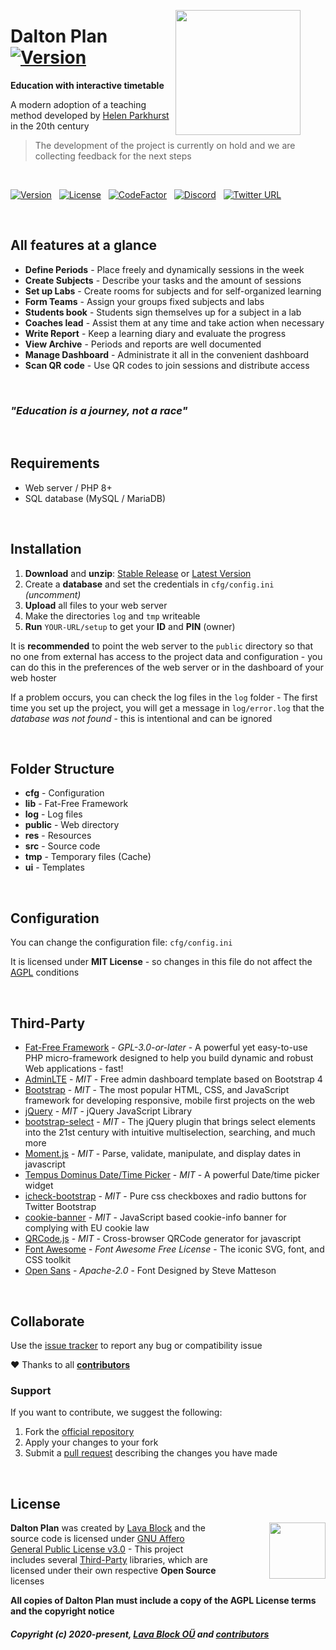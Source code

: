 <a href="https://daltonplan.com"><img align="right" src="https://github.com/daltonplan.png" width="200" style="margin:0px 40px 0px 0px"></a>

# Dalton Plan &nbsp; [![Version](https://img.shields.io/badge/2022-beta-blue)](#all-features-at-a-glance)

**Education with interactive timetable**

A modern adoption of a teaching method developed by [Helen Parkhurst](https://en.wikipedia.org/wiki/Helen_Parkhurst) in the 20th century

> The development of the project is currently on hold and we are collecting feedback for the next steps

<br />

[![Version](https://img.shields.io/badge/Version-0.30.1-blue)](https://git.io/daltonplan) &nbsp; [![License](https://img.shields.io/github/license/daltonplan/daltonplan)](LICENSE) &nbsp; [![CodeFactor](https://www.codefactor.io/repository/github/daltonplan/daltonplan/badge)](https://www.codefactor.io/repository/github/daltonplan/daltonplan) &nbsp; [![Discord](https://img.shields.io/discord/439508141722435595)](https://discord.lava-block.com) &nbsp; [![Twitter URL](https://img.shields.io/twitter/url/http/shields.io.svg?style=social&label=Follow)](https://twitter.com/daltonplan)

<br />

## All features at a glance

* **Define Periods** - Place freely and dynamically sessions in the week
* **Create Subjects** - Describe your tasks and the amount of sessions
* **Set up Labs** - Create rooms for subjects and for self-organized learning
* **Form Teams** - Assign your groups fixed subjects and labs
* **Students book** - Students sign themselves up for a subject in a lab
* **Coaches lead** - Assist them at any time and take action when necessary
* **Write Report** - Keep a learning diary and evaluate the progress
* **View Archive** - Periods and reports are well documented
* **Manage Dashboard** - Administrate it all in the convenient dashboard
* **Scan QR code** - Use QR codes to join sessions and distribute access

<br />

### *"Education is a journey, not a race"*

<br />

## Requirements

* Web server / PHP 8+
* SQL database (MySQL / MariaDB)

<br />

## Installation

1. **Download** and **unzip**: [Stable Release](https://github.com/daltonplan/daltonplan/releases) or [Latest Version](https://github.com/daltonplan/daltonplan/archive/refs/heads/main.zip)
2. Create a **database** and set the credentials in `cfg/config.ini` *(uncomment)*
3. **Upload** all files to your web server
4. Make the directories `log` and `tmp` writeable
5. **Run** `YOUR-URL/setup` to get your **ID** and **PIN** (owner)

It is **recommended** to point the web server to the `public` directory so that no one from external has access to the project data and configuration - you can do this in the preferences of the web server or in the dashboard of your web hoster

If a problem occurs, you can check the log files in the `log` folder - The first time you set up the project, you will get a message in `log/error.log` that the *database was not found* - this is intentional and can be ignored

<br />

## Folder Structure

* **cfg** - Configuration
* **lib** - Fat-Free Framework
* **log** - Log files
* **public** - Web directory
* **res** - Resources
* **src** - Source code
* **tmp** - Temporary files (Cache)
* **ui** - Templates

<br />

## Configuration

You can change the configuration file: `cfg/config.ini`

It is licensed under **MIT License** - so changes in this file do not affect the [AGPL](LICENSE.md) conditions

<br />

## Third-Party

* [Fat-Free Framework](https://github.com/bcosca/fatfree) - *GPL-3.0-or-later* - A powerful yet easy-to-use PHP micro-framework designed to help you build dynamic and robust Web applications - fast!
* [AdminLTE](https://github.com/ColorlibHQ/AdminLTE) - *MIT* - Free admin dashboard template based on Bootstrap 4
* [Bootstrap](https://github.com/twbs/bootstrap) - *MIT* - The most popular HTML, CSS, and JavaScript framework for developing responsive, mobile first projects on the web
* [jQuery](https://github.com/jquery/jquery) - *MIT* - jQuery JavaScript Library
* [bootstrap-select](https://github.com/snapappointments/bootstrap-select) - *MIT* - The jQuery plugin that brings select elements into the 21st century with intuitive multiselection, searching, and much more
* [Moment.js](https://github.com/moment/moment) - *MIT* - Parse, validate, manipulate, and display dates in javascript
* [Tempus Dominus Date/Time Picker](https://github.com/Eonasdan/tempus-dominus) - *MIT* - A powerful Date/time picker widget
* [icheck-bootstrap](https://github.com/bantikyan/icheck-bootstrap) - *MIT* - Pure css checkboxes and radio buttons for Twitter Bootstrap
* [cookie-banner](https://github.com/dobarkod/cookie-banner) - *MIT* - JavaScript based cookie-info banner for complying with EU cookie law
* [QRCode.js](https://github.com/davidshimjs/qrcodejs) - *MIT* - Cross-browser QRCode generator for javascript
* [Font Awesome](https://github.com/FortAwesome/Font-Awesome) - *Font Awesome Free License* - The iconic SVG, font, and CSS toolkit
* [Open Sans](https://fonts.google.com/specimen/Open+Sans) - *Apache-2.0* - Font Designed by Steve Matteson

<br />

## Collaborate

Use the [issue tracker](https://github.com/daltonplan/daltonplan/issues) to report any bug or compatibility issue

:heart: Thanks to all **[contributors](https://github.com/daltonplan/daltonplan/graphs/contributors)**

### Support

If you want to contribute, we suggest the following:

1. Fork the [official repository](https://github.com/daltonplan/daltonplan/fork)
2. Apply your changes to your fork
3. Submit a [pull request](https://github.com/daltonplan/daltonplan/pulls) describing the changes you have made

<br />

## License

<a href="https://opensource.org" target="_blank"><img align="right" width="90" src="http://opensource.org/trademarks/opensource/OSI-Approved-License-100x137.png" style="margin:0px 0px 0px 80px"></a>

**Dalton Plan** was created by [Lava Block](https://lava-block.com) and the source code is licensed under [GNU Affero General Public License v3.0](LICENSE.md) - This project includes several [Third-Party](#third-party) libraries, which are licensed under their own respective **Open Source** licenses

**All copies of Dalton Plan must include a copy of the AGPL License terms and the copyright notice**

##### Copyright (c) 2020-present, <a href="https://lava-block.com">Lava Block OÜ</a> and [contributors](https://github.com/daltonplan/daltonplan/graphs/contributors)
